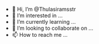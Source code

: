 - 👋 Hi, I’m @Thulasiramsstr
- 👀 I’m interested in ...
- 🌱 I’m currently learning ...
- 💞️ I’m looking to collaborate on ...
- 📫 How to reach me ...

<!---
Thulasiramsstr/Thulasiramsstr is a ✨ special ✨ repository because its `README.md` (this file) appears on your GitHub profile.
You can click the Preview link to take a look at your changes.
--->
